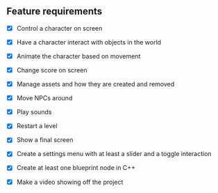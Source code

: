 ## Feature requirements

- [x] Control a character on screen
- [x] Have a character interact with objects in the world
- [x] Animate the character based on movement
- [x] Change score on screen
- [x] Manage assets and how they are created and removed
- [x] Move NPCs around
- [x] Play sounds
- [x] Restart a level
- [x] Show a final screen
- [x] Create a settings menu with at least a slider and a toggle interaction
- [x] Create at least one blueprint node in C++
- [x] Make a video showing off the project










